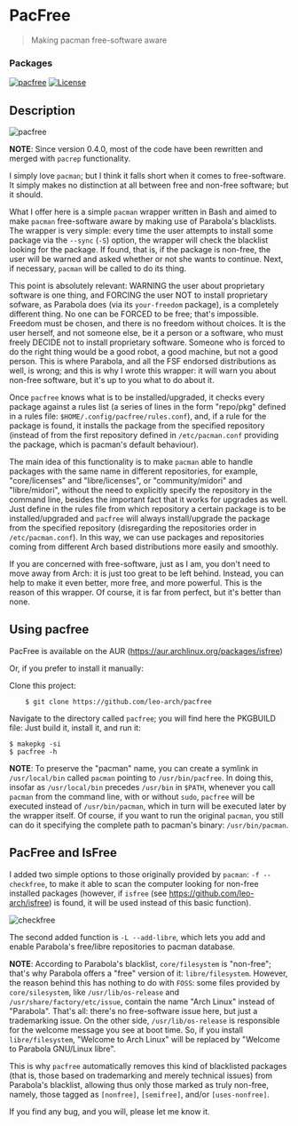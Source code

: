 # PacFree
> Making pacman free-software aware

### Packages

[![pacfree](https://img.shields.io/aur/version/pacfree?color=1793d1&label=pacfree&logo=arch-linux&style=for-the-badge)](https://aur.archlinux.org/packages/pacfree/)
[![License](https://img.shields.io/github/license/leo-arch/pacfree?color=333333&style=for-the-badge)](https://github.com/leo-arch/pacfree/blob/master/LICENSE)

## Description

![pacfree](https://github.com/leo-arch/pacfree/blob/master/screenshots/free_pacman.png)

**NOTE**: Since version 0.4.0, most of the code have been rewritten and merged with `pacrep` functionality.

I simply love `pacman`; but I think it falls short when it comes to free-software. It simply makes no distinction at all between free and non-free software; but it should. 

What I offer here is a simple `pacman` wrapper written in Bash and aimed to make `pacman` free-software aware by making use of Parabola's blacklists. The wrapper is very simple: every time the user attempts to install some package via the `--sync` (`-S`) option, the wrapper will check the blacklist looking for the package. If found, that is, if the package is non-free, the user will be warned and asked whether or not she wants to continue. Next, if necessary, `pacman` will be called to do its thing.

This point is absolutely relevant: WARNING the user about proprietary software is one thing, and FORCING the user NOT to install
proprietary sofware, as Parabola does (via its `your-freedom` package), is a completely different thing. No one can be FORCED to be free; that's impossible. Freedom must be chosen, and there is no freedom without choices. It is the user herself, and not someone else, be it a person or a software, who must freely DECIDE not to install proprietary software. Someone who is forced to do the right thing would be a good robot, a good machine, but not a good person. This is where Parabola, and all the FSF endorsed distributions as well, is wrong; and this is why I wrote this wrapper: it will warn you about non-free software, but it's up to you what to do about it.

Once `pacfree` knows what is to be installed/upgraded, it checks every package against a rules list (a series of lines in the form "repo/pkg" defined in a rules file: `$HOME/.config/pacfree/rules.conf`), and, if a rule for the package is found, it installs the package from the specified repository (instead of from the first repository defined in `/etc/pacman.conf` providing the package, which is pacman's default behaviour).

The main idea of this functionality is to make `pacman` able to handle packages with the same name in different repositories, for example, "core/licenses" and "libre/licenses", or "community/midori" and "libre/midori", without the need to explicitly specify the repository in the command line, besides the important fact that it works for upgrades as well. Just define in the rules file from which repository a certain package is to be installed/upgraded and `pacfree` will always install/upgrade the package from the specified repository (disregarding the repositories order in `/etc/pacman.conf`). In this way, we can use packages and repositories coming from different Arch based distributions more easily and smoothly.

If you are concerned with free-software, just as I am, you don't need to move away from Arch: it is just too great to be left behind. Instead, you can help to make it even better, more free, and more powerful. This is the reason of this wrapper. Of course, it is far from perfect, but it's better than none.

## Using pacfree

PacFree is available on the AUR (https://aur.archlinux.org/packages/isfree)

Or, if you prefer to install it manually:

Clone this project:

        $ git clone https://github.com/leo-arch/pacfree

Navigate to the directory called `pacfree`; you will find here the PKGBUILD file: Just build it, install it, and run it:

	$ makepkg -si
	$ pacfree -h

**NOTE**: To preserve the "pacman" name, you can create a symlink in `/usr/local/bin` called `pacman` pointing to `/usr/bin/pacfree`. In doing this, insofar as `/usr/local/bin` precedes `/usr/bin` in `$PATH`, whenever you call `pacman` from the command line, with or without `sudo`, `pacfree` will be executed instead of `/usr/bin/pacman`, which in turn will be executed later by the wrapper itself. Of course, if you want to run the original `pacman`, you still can do it specifying the complete path to pacman's binary: `/usr/bin/pacman`.

## PacFree and IsFree

I added two simple options to those originally provided by `pacman`: `-f --checkfree`,  to make it able to scan the computer looking for non-free installed packages (however, if `isfree` (see https://github.com/leo-arch/isfree) is found, it will be used instead of this basic function).

![checkfree](https://github.com/leo-arch/pacfree/blob/master/screenshots/pacfree-f.png)

The second added function is `-L --add-libre`, which lets you add and enable Parabola's free/libre repositories to pacman database.

**NOTE**: According to Parabola's blacklist, `core/filesystem` is "non-free"; that's why Parabola offers a "free" version of it: `libre/filesystem`. However, the reason behind this has nothing to do with `FOSS`: some files provided by `core/silesystem`, like `/usr/lib/os-release` and `/usr/share/factory/etc/issue`, contain the name "Arch Linux" instead of "Parabola". That's all: there's no free-software issue here, but just a trademarking issue. On the other side, `/usr/lib/os-release` is responsible for the welcome message you see at boot time. So, if you install `libre/filesystem`, "Welcome to Arch Linux" will be replaced by "Welcome to Parabola GNU/Linux libre".

This is why `pacfree` automatically removes this kind of blacklisted packages (that is, those based on trademarking and merely technical issues) from Parabola's blacklist, allowing thus only those marked as truly non-free, namely, those tagged as `[nonfree]`, `[semifree]`, and/or `[uses-nonfree]`.

If you find any bug, and you will, please let me know it.
